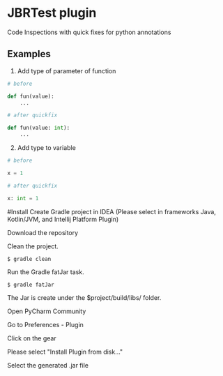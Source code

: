 # JBRTest plugin

Code Inspections with quick fixes for python annotations

## Examples

1. Add type of parameter of function
```python
# before

def fun(value):
    ...

# after quickfix

def fun(value: int):
    ...
```
2. Add type to variable
```python
# before

x = 1

# after quickfix

x: int = 1
```

#Install
Create Gradle project in IDEA (Please select in frameworks Java, Kotlin/JVM, and Intellij Platform Plugin)

Download the repository

Clean the project.
```shell script
$ gradle clean
```

Run the Gradle fatJar task.

```shell script
$ gradle fatJar
```
The Jar is create under the $project/build/libs/ folder.

Open PyCharm Community

Go to Preferences - Plugin

Click on the gear

Please select "Install Plugin from disk..."

Select the generated .jar file